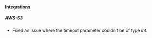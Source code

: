 #### Integrations
##### AWS-S3
- Fixed an issue where the timeout parameter couldn't be of type *int*.
